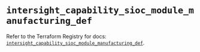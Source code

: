 # `intersight_capability_sioc_module_manufacturing_def`

Refer to the Terraform Registry for docs: [`intersight_capability_sioc_module_manufacturing_def`](https://registry.terraform.io/providers/ciscodevnet/intersight/1.0.71/docs/resources/capability_sioc_module_manufacturing_def).
